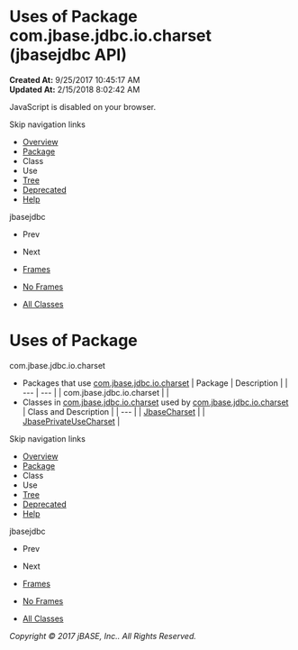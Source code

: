 # Uses of Package com.jbase.jdbc.io.charset (jbasejdbc   API)

**Created At:** 9/25/2017 10:45:17 AM  
**Updated At:** 2/15/2018 8:02:42 AM  

<!--<br>    try {<br>        if (location.href.indexOf('is-external=true') == -1) {<br>            parent.document.title="Uses of Package com.jbase.jdbc.io.charset (jbasejdbc   API)";<br>        }<br>    }<br>    catch(err) {<br>    }<br>//-->
JavaScript is disabled on your browser.

Skip navigation links

- [Overview](../../../../../overview-summary.html)
- [Package](/39233-charset/com_jbase_jdbc_io_charset_package-summary)
- Class
- Use
- [Tree](/39233-charset/com_jbase_jdbc_io_charset_package-tree)
- [Deprecated](../../../../../deprecated-list.html)
- [Help](../../../../../help-doc.html)


jbasejdbc <br>

- Prev
- Next


- [Frames](../../../../../index.html?com/jbase/jdbc/io/charset//39233-charset/com_jbase_jdbc_io_charset_package-use)
- [No Frames](/39233-charset/com_jbase_jdbc_io_charset_package-use)


- [All Classes](../../../../../allclasses-noframe.html)


<!--<br>  allClassesLink = document.getElementById("allclasses\_navbar\_top");<br>  if(window==top) {<br>    allClassesLink.style.display = "block";<br>  }<br>  else {<br>    allClassesLink.style.display = "none";<br>  }<br>  //-->

# Uses of Package
com.jbase.jdbc.io.charset

- Packages that use [com.jbase.jdbc.io.charset](../../../../../com/jbase/jdbc/io/charset//39233-charset/com_jbase_jdbc_io_charset_package-summary) | Package | Description |
| --- | --- |
| com.jbase.jdbc.io.charset |   |
- Classes in [com.jbase.jdbc.io.charset](../../../../../com/jbase/jdbc/io/charset//39233-charset/com_jbase_jdbc_io_charset_package-summary) used by [com.jbase.jdbc.io.charset](../../../../../com/jbase/jdbc/io/charset//39233-charset/com_jbase_jdbc_io_charset_package-summary) | Class and Description |
| --- |
| [JbaseCharset](../../../../../com/jbase/jdbc/io/charset/class-use/JbaseCharset.html#com.jbase.jdbc.io.charset)  |
| [JbasePrivateUseCharset](../../../../../com/jbase/jdbc/io/charset/class-use/JbasePrivateUseCharset.html#com.jbase.jdbc.io.charset)  |

Skip navigation links

- [Overview](../../../../../overview-summary.html)
- [Package](/39233-charset/com_jbase_jdbc_io_charset_package-summary)
- Class
- Use
- [Tree](/39233-charset/com_jbase_jdbc_io_charset_package-tree)
- [Deprecated](../../../../../deprecated-list.html)
- [Help](../../../../../help-doc.html)


jbasejdbc <br>

- Prev
- Next


- [Frames](../../../../../index.html?com/jbase/jdbc/io/charset//39233-charset/com_jbase_jdbc_io_charset_package-use)
- [No Frames](/39233-charset/com_jbase_jdbc_io_charset_package-use)


- [All Classes](../../../../../allclasses-noframe.html)


<!--<br>  allClassesLink = document.getElementById("allclasses\_navbar\_bottom");<br>  if(window==top) {<br>    allClassesLink.style.display = "block";<br>  }<br>  else {<br>    allClassesLink.style.display = "none";<br>  }<br>  //-->

*Copyright © 2017 jBASE, Inc.. All Rights Reserved.*
